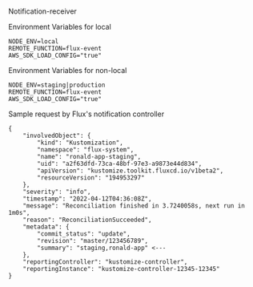 ###
Notification-receiver

Environment Variables for local
```
NODE_ENV=local
REMOTE_FUNCTION=flux-event
AWS_SDK_LOAD_CONFIG="true"
```

Environment Variables for non-local
```
NODE_ENV=staging|production
REMOTE_FUNCTION=flux-event
AWS_SDK_LOAD_CONFIG="true"
```

Sample request by Flux's notification controller
```
{
    "involvedObject": {
        "kind": "Kustomization",
        "namespace": "flux-system",
        "name": "ronald-app-staging",
        "uid": "a2f63dfd-73ca-48bf-97e3-a9873e44d834",
        "apiVersion": "kustomize.toolkit.fluxcd.io/v1beta2",
        "resourceVersion": "194953297"
    },
    "severity": "info",
    "timestamp": "2022-04-12T04:36:08Z",
    "message": "Reconciliation finished in 3.7240058s, next run in 1m0s",
    "reason": "ReconciliationSucceeded",
    "metadata": {
        "commit_status": "update",
        "revision": "master/123456789",
        "summary": "staging,ronald-app" <---
    },
    "reportingController": "kustomize-controller",
    "reportingInstance": "kustomize-controller-12345-12345"
}
```
